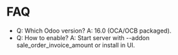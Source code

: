 # FAQ

- Q: Which Odoo version? A: 16.0 (OCA/OCB packaged).
- Q: How to enable? A: Start server with --addon sale_order_invoice_amount or install in UI.
